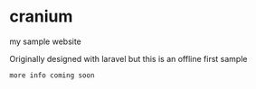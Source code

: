 # cranium
my sample website

Originally designed with laravel but this is an offline first sample

`more info coming soon`
